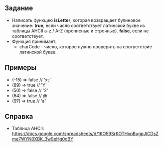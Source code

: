 ## Задание
- Написать функцию <b>isLetter</b>, которая возвращает булиновое значение: <b>true</b>, если число соответствует латинской букве из таблицы AHCII a-z / A-Z (прописные и строчные). <b>false</b>, если не соответствует.
- Функция принимает:
  - charCode - число, которое нужно проверить на соответствие латинской букве.

## Примеры
- (-15) => false // 'хз'
- (89) => true // 'Y'
- (50) => false // '2'
- (64) => false // @
- (97) => true // 'a'

## Справка
- Таблица AHCII: https://docs.google.com/spreadsheets/d/1KO59SrKOTHxpBugpJlCDsZme7WYN0XBK_3w9eHg0dBY
